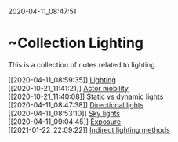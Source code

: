 2020-04-11_08:47:51

# ~Collection Lighting

This is a collection of notes related to lighting.

[[2020-04-11_08:59:35]] [Lighting](./Lighting.md)  
[[2020-10-21_11:41:21]] [Actor mobility](./Actor%20mobility.md)  
[[2020-10-21_11:40:08]] [Static vs dynamic lights](./Static%20vs%20dynamic%20lights.md)  
[[2020-04-11_08:47:38]] [Directional lights](./Directional%20lights.md)  
[[2020-04-11_08:53:10]] [Sky lights](./Sky%20lights.md)  
[[2020-04-11_09:04:45]] [Exposure](./Exposure.md)  
[[2021-01-22_22:09:22]] [Indirect lighting methods](./Indirect%20lighting%20methods.md)  
